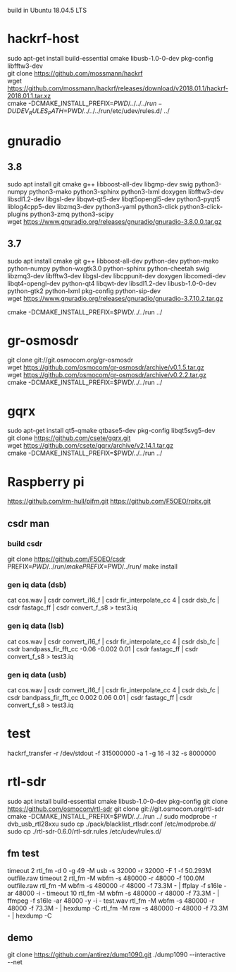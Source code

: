 build in Ubuntu 18.04.5 LTS

# hackrf-host
sudo apt-get install build-essential cmake libusb-1.0-0-dev pkg-config libfftw3-dev   
git clone https://github.com/mossmann/hackrf  
wget https://github.com/mossmann/hackrf/releases/download/v2018.01.1/hackrf-2018.01.1.tar.xz  
cmake -DCMAKE_INSTALL_PREFIX=$PWD/../../../run -DUDEV_RULES_PATH=$PWD/../../../run/etc/udev/rules.d/ ../  

# gnuradio

## 3.8
sudo apt install git cmake g++ libboost-all-dev libgmp-dev swig python3-numpy python3-mako python3-sphinx python3-lxml doxygen libfftw3-dev libsdl1.2-dev libgsl-dev libqwt-qt5-dev libqt5opengl5-dev python3-pyqt5 liblog4cpp5-dev libzmq3-dev python3-yaml python3-click python3-click-plugins python3-zmq python3-scipy  
wget https://www.gnuradio.org/releases/gnuradio/gnuradio-3.8.0.0.tar.gz  

## 3.7
sudo apt install cmake git g++ libboost-all-dev python-dev python-mako python-numpy python-wxgtk3.0 python-sphinx python-cheetah swig libzmq3-dev libfftw3-dev libgsl-dev libcppunit-dev doxygen libcomedi-dev libqt4-opengl-dev python-qt4 libqwt-dev libsdl1.2-dev libusb-1.0-0-dev python-gtk2 python-lxml pkg-config python-sip-dev  
wget https://www.gnuradio.org/releases/gnuradio/gnuradio-3.7.10.2.tar.gz

cmake -DCMAKE_INSTALL_PREFIX=$PWD/../../run ../  


# gr-osmosdr
git clone git://git.osmocom.org/gr-osmosdr  
wget https://github.com/osmocom/gr-osmosdr/archive/v0.1.5.tar.gz  
wget https://github.com/osmocom/gr-osmosdr/archive/v0.2.2.tar.gz  
cmake -DCMAKE_INSTALL_PREFIX=$PWD/../../run ../  

# gqrx
sudo apt-get install qt5-qmake qtbase5-dev pkg-config libqt5svg5-dev  
git clone https://github.com/csete/gqrx.git  
wget https://github.com/csete/gqrx/archive/v2.14.1.tar.gz  
cmake -DCMAKE_INSTALL_PREFIX=$PWD/../../run ../  

# Raspberry pi
https://github.com/rm-hull/pifm.git
https://github.com/F5OEO/rpitx.git
## csdr man
### build csdr
git clone https://github.com/F5OEO/csdr
PREFIX=$PWD/../run/ make
PREFIX=$PWD/../run/ make install
### gen iq data (dsb)
cat cos.wav | csdr convert_i16_f | csdr fir_interpolate_cc 4 | csdr dsb_fc | csdr fastagc_ff | csdr convert_f_s8  > test3.iq
### gen iq data (lsb)
cat cos.wav | csdr convert_i16_f | csdr fir_interpolate_cc 4 | csdr dsb_fc | csdr bandpass_fir_fft_cc -0.06 -0.002 0.01 | csdr fastagc_ff | csdr convert_f_s8  > test3.iq
### gen iq data (usb)
cat cos.wav | csdr convert_i16_f | csdr fir_interpolate_cc 4 | csdr dsb_fc | csdr bandpass_fir_fft_cc 0.002 0.06 0.01 | csdr fastagc_ff | csdr convert_f_s8  > test3.iq

# test
hackrf_transfer -r /dev/stdout -f 315000000 -a 1 -g 16 -l 32 -s 8000000  

# rtl-sdr
sudo apt install build-essential cmake libusb-1.0-0-dev  pkg-config
git clone https://github.com/osmocom/rtl-sdr
git clone git://git.osmocom.org/rtl-sdr
cmake -DCMAKE_INSTALL_PREFIX=$PWD/../../run ../
sudo modprobe -r dvb_usb_rtl28xxu
sudo cp ./pack/blacklist_rtlsdr.conf /etc/modprobe.d/
sudo cp ./rtl-sdr-0.6.0/rtl-sdr.rules /etc/udev/rules.d/
 
## fm test
timeout 2 rtl_fm -d 0 -g 49 -M usb -s 32000  -r 32000 -F 1 -f 50.293M outfile.raw
timeout 2 rtl_fm -M wbfm -s 480000 -r 48000 -f 100.0M outfile.raw
rtl_fm -M wbfm -s 480000 -r 48000 -f 73.3M - | ffplay -f s16le -ar 48000 -i -
timeout 10 rtl_fm -M wbfm -s 480000 -r 48000 -f 73.3M - | ffmpeg -f s16le -ar 48000 -y -i - test.wav
rtl_fm -M wbfm -s 480000 -r 48000 -f 73.3M - | hexdump -C
rtl_fm -M raw -s 480000 -r 48000 -f 73.3M - | hexdump -C

## demo
git clone https://github.com/antirez/dump1090.git
./dump1090 --interactive --net
